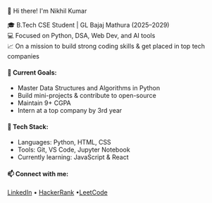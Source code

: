 👋 Hi there! I'm Nikhil Kumar

🎓 B.Tech CSE Student | GL Bajaj Mathura (2025–2029)  
💻 Focused on Python, DSA, Web Dev, and AI tools  
📈 On a mission to build strong coding skills & get placed in top tech companies

#### 🚀 Current Goals:
- Master Data Structures and Algorithms in Python
- Build mini-projects & contribute to open-source
- Maintain 9+ CGPA
- Intern at a top company by 3rd year

#### 🔧 Tech Stack:
- Languages: Python, HTML, CSS
- Tools: Git, VS Code, Jupyter Notebook
- Currently learning: JavaScript & React

#### 📫 Connect with me:
[LinkedIn](https://www.linkedin.com/in/nikhil-kumar-16469b368/) • [HackerRank](https://www.hackerrank.com/profile/nikhilthanua) •[LeetCode](https://leetcode.com/u/nikhilthanua/)

